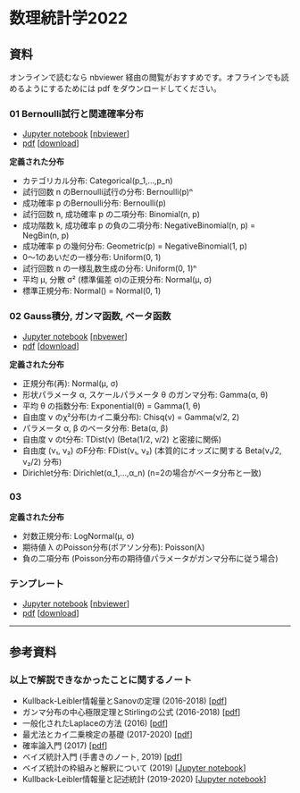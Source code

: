 # 数理統計学2022

## 資料

オンラインで読むなら nbviewer 経由の閲覧がおすすめです。オフラインでも読めるようにするためには pdf をダウンロードしてください。

### 01 Bernoulli試行と関連確率分布

* [Jupyter notebook](https://github.com/genkuroki/Statistics/blob/master/2022/01%20Bernoulli%20trial%20and%20related%20distributions.ipynb)
\[[nbviewer](https://nbviewer.org/github/genkuroki/Statistics/blob/master/2022/01%20Bernoulli%20trial%20and%20related%20distributions.ipynb)\]
* [pdf](https://github.com/genkuroki/Statistics/blob/master/2022/01%20Bernoulli%20trial%20and%20related%20distributions.pdf)
\[[download](https://github.com/genkuroki/Statistics/raw/master/2022/01%20Bernoulli%20trial%20and%20related%20distributions.pdf)\]

__定義された分布__

* カテゴリカル分布: Categorical(p_1,…,p_n)
* 試行回数 n のBernoulli試行の分布: Bernoulli(p)ⁿ
* 成功確率 p のBernoulli分布: Bernoulli(p)
* 試行回数 n, 成功確率 p の二項分布: Binomial(n, p)
* 成功階数 k, 成功確率 p の負の二項分布: NegativeBinomial(n, p) = NegBin(n, p)
* 成功確率 p の幾何分布: Geometric(p) = NegativeBinomial(1, p)
* 0～1のあいだの一様分布: Uniform(0, 1)
* 試行回数 n の一様乱数生成の分布: Uniform(0, 1)ⁿ
* 平均 μ, 分散 σ² (標準偏差 σ)の正規分布: Normal(μ, σ)
* 標準正規分布: Normal() = Normal(0, 1)

### 02 Gauss積分, ガンマ函数, ベータ函数

* [Jupyter notebook](https://github.com/genkuroki/Statistics/blob/master/2022/02%20Gaussian%20integrals%2C%20Gamma%20and%20Beta%20functions.ipynb)
\[[nbvewer](https://nbviewer.org/github/genkuroki/Statistics/blob/master/2022/02%20Gaussian%20integrals%2C%20Gamma%20and%20Beta%20functions.ipynb)\]
* [pdf](https://github.com/genkuroki/Statistics/blob/master/2022/02%20Gaussian%20integrals%2C%20Gamma%20and%20Beta%20functions.pdf)
\[[download](https://github.com/genkuroki/Statistics/raw/master/2022/02%20Gaussian%20integrals%2C%20Gamma%20and%20Beta%20functions.pdf)\]

__定義された分布__

* 正規分布(再): Normal(μ, σ)
* 形状パラメータ α, スケールパラメータ θ のガンマ分布: Gamma(α, θ)
* 平均 θ の指数分布: Exponential(θ) = Gamma(1, θ)
* 自由度 ν のχ²分布(カイ二乗分布): Chisq(ν) = Gamma(ν/2, 2)
* パラメータ α, β のベータ分布: Beta(α, β)
* 自由度 ν のt分布: TDist(ν) (Beta(1/2, ν/2) と密接に関係)
* 自由度 (ν₁, ν₂) のF分布: FDist(ν₁, ν₂) (本質的にオッズに関する Beta(ν₁/2, ν₂/2) 分布)
* Dirichlet分布: Dirichlet(α_1,…,α_n)  (n=2の場合がベータ分布と一致)

### 03

__定義された分布__

* 対数正規分布: LogNormal(μ, σ)
* 期待値 λ のPoisson分布(ポアソン分布): Poisson(λ)
* 負の二項分布 (Poisson分布の期待値パラメータがガンマ分布に従う場合)

### テンプレート

* [Jupyter notebook]()
\[[nbviewer]()\]
* [pdf]()
\[[download]()\]

---

## 参考資料

### 以上で解説できなかったことに関するノート

* Kullback-Leibler情報量とSanovの定理 (2016-2018) \[[pdf](https://genkuroki.github.io/documents/20160616KullbackLeibler.pdf)\]
* ガンマ分布の中心極限定理とStirlingの公式 (2016-2018) \[[pdf](https://genkuroki.github.io/documents/20160501StirlingFormula.pdf)\]
* 一般化されたLaplaceの方法 (2016) \[[pdf](https://genkuroki.github.io/documents/20161014GeneralizedLaplace.pdf)\]
* 最尤法とカイ二乗検定の基礎 (2017-2020) \[[pdf](https://genkuroki.github.io/documents/IntroMLE.pdf)\]
* 確率論入門 (2017) \[[pdf](https://genkuroki.github.io/documents/IntroProbability.pdf)\]
* ベイズ統計入門 (手書きのノート, 2019) \[[pdf](https://genkuroki.github.io/documents/2019-09-03_BayesianStatistics.pdf)\]
* ベイズ統計の枠組みと解釈について (2019) \[[Jupyter notebook](https://nbviewer.org/github/genkuroki/Statistics/blob/master/Introduction%20to%20Bayesian%20Statistics.ipynb)\]
* Kullback-Leibler情報量と記述統計 (2019-2020) \[[Jupyter notebook](https://nbviewer.org/github/genkuroki/Statistics/blob/master/KL%20information%20and%20descriptive%20statistics.ipynb)\]

